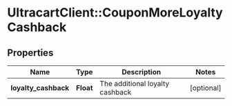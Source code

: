 # UltracartClient::CouponMoreLoyaltyCashback

## Properties
Name | Type | Description | Notes
------------ | ------------- | ------------- | -------------
**loyalty_cashback** | **Float** | The additional loyalty cashback | [optional] 


